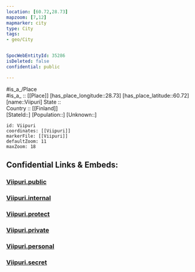 ```yaml
---
location: [60.72,28.73] 
mapzoom: [7,12] 
mapmarker: city 
type: City
tags:
- geo/City


SpocWebEntityId: 35286
isDeleted: false
confidential: public

---
```

#is_a_/Place  
#is_a_ :: [[Place]] 
[has_place_longitude::28.73] 
[has_place_latitude::60.72] 
[name::Viipuri] 
State ::  
Country :: [[Finland]]  
[StateId::] 
[Population::] 
[Unknown::] 


```leaflet
id: Viipuri
coordinates: [[Viipuri]] 
markerFile: [[Viipuri]] 
defaultZoom: 11 
maxZoom: 18
```


## Confidential Links & Embeds: 

### [Viipuri.public](/_public/\Earth\Continent\Europe\Europe~East\Russia\Russia~NorthWest\Leningrad_Oblast\CityViipuri.public.md) 

### [Viipuri.internal](/_internal/\Earth\Continent\Europe\Europe~East\Russia\Russia~NorthWest\Leningrad_Oblast\CityViipuri.internal.md) 

### [Viipuri.protect](/_protect/\Earth\Continent\Europe\Europe~East\Russia\Russia~NorthWest\Leningrad_Oblast\CityViipuri.protect.md) 

### [Viipuri.private](/_private/\Earth\Continent\Europe\Europe~East\Russia\Russia~NorthWest\Leningrad_Oblast\CityViipuri.private.md) 

### [Viipuri.personal](/_personal/\Earth\Continent\Europe\Europe~East\Russia\Russia~NorthWest\Leningrad_Oblast\CityViipuri.personal.md) 

### [Viipuri.secret](/_secret/\Earth\Continent\Europe\Europe~East\Russia\Russia~NorthWest\Leningrad_Oblast\CityViipuri.secret.md)

